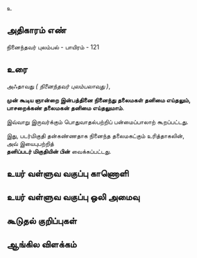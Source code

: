 உ


## அதிகாரம் எண்

நினைந்தவர் புலம்பல் - பாயிரம் - 121	
## உரை

அஃதாவது _( நினைந்தவர் புலம்பலாவது )_,  

**முன் கூடிய ஞான்றை இன்பத்தினை நினைந்து தலைமகள் தனிமை எய்தலும்,  
பாசறைக்கண் தலைமகன் தனிமை எய்தலுமாம்**.  

இவ்வாறு இருவர்க்கும் பொதுவாதல்பற்றிப் பன்மைப்பாலாற் கூறப்பட்டது.  

இது, படர்மிகுதி தன்கண்ணதாக நினைந்த தலைமகட்கும் உரித்தாகலின்,  
அவ் இயைபுபற்றித்  
**தனிப்படர் மிகுதியின் பின்** வைக்கப்பட்டது.

## உயர் வள்ளுவ வகுப்பு காணொளி


## உயர் வள்ளுவ வகுப்பு ஒலி அமைவு 


## கூடுதல் குறிப்புகள்


## ஆங்கில விளக்கம்


